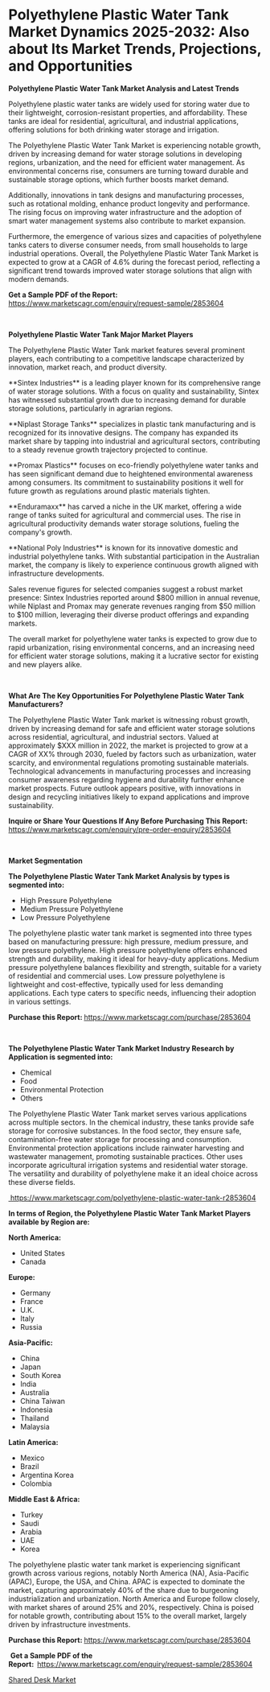 <p><h1>Polyethylene Plastic Water Tank Market Dynamics 2025-2032: Also about Its Market Trends, Projections, and Opportunities</h1></p><p><strong>Polyethylene Plastic Water Tank Market Analysis and Latest Trends</strong></p>
<p><p>Polyethylene plastic water tanks are widely used for storing water due to their lightweight, corrosion-resistant properties, and affordability. These tanks are ideal for residential, agricultural, and industrial applications, offering solutions for both drinking water storage and irrigation.</p><p>The Polyethylene Plastic Water Tank Market is experiencing notable growth, driven by increasing demand for water storage solutions in developing regions, urbanization, and the need for efficient water management. As environmental concerns rise, consumers are turning toward durable and sustainable storage options, which further boosts market demand.</p><p>Additionally, innovations in tank designs and manufacturing processes, such as rotational molding, enhance product longevity and performance. The rising focus on improving water infrastructure and the adoption of smart water management systems also contribute to market expansion. </p><p>Furthermore, the emergence of various sizes and capacities of polyethylene tanks caters to diverse consumer needs, from small households to large industrial operations. Overall, the Polyethylene Plastic Water Tank Market is expected to grow at a CAGR of 4.6% during the forecast period, reflecting a significant trend towards improved water storage solutions that align with modern demands.</p></p>
<p><strong>Get a Sample PDF of the Report:&nbsp;</strong> <a href="https://www.marketscagr.com/enquiry/request-sample/2853604?utm_campaign=2782&utm_medium=2&utm_source=Github&utm_content=ia&utm_term=12032025&utm_id=polyethylene-plastic-water-tank">https://www.marketscagr.com/enquiry/request-sample/2853604</a></p>
<p>&nbsp;</p>
<p><strong>Polyethylene Plastic Water Tank Major Market Players</strong></p>
<p><p>The Polyethylene Plastic Water Tank market features several prominent players, each contributing to a competitive landscape characterized by innovation, market reach, and product diversity.</p><p>**Sintex Industries** is a leading player known for its comprehensive range of water storage solutions. With a focus on quality and sustainability, Sintex has witnessed substantial growth due to increasing demand for durable storage solutions, particularly in agrarian regions. </p><p>**Niplast Storage Tanks** specializes in plastic tank manufacturing and is recognized for its innovative designs. The company has expanded its market share by tapping into industrial and agricultural sectors, contributing to a steady revenue growth trajectory projected to continue.</p><p>**Promax Plastics** focuses on eco-friendly polyethylene water tanks and has seen significant demand due to heightened environmental awareness among consumers. Its commitment to sustainability positions it well for future growth as regulations around plastic materials tighten.</p><p>**Enduramaxx** has carved a niche in the UK market, offering a wide range of tanks suited for agricultural and commercial uses. The rise in agricultural productivity demands water storage solutions, fueling the company's growth.</p><p>**National Poly Industries** is known for its innovative domestic and industrial polyethylene tanks. With substantial participation in the Australian market, the company is likely to experience continuous growth aligned with infrastructure developments.</p><p>Sales revenue figures for selected companies suggest a robust market presence: Sintex Industries reported around $800 million in annual revenue, while Niplast and Promax may generate revenues ranging from $50 million to $100 million, leveraging their diverse product offerings and expanding markets.</p><p>The overall market for polyethylene water tanks is expected to grow due to rapid urbanization, rising environmental concerns, and an increasing need for efficient water storage solutions, making it a lucrative sector for existing and new players alike.</p></p>
<p>&nbsp;</p>
<p><strong>What Are The Key Opportunities For Polyethylene Plastic Water Tank Manufacturers?</strong></p>
<p><p>The Polyethylene Plastic Water Tank market is witnessing robust growth, driven by increasing demand for safe and efficient water storage solutions across residential, agricultural, and industrial sectors. Valued at approximately $XXX million in 2022, the market is projected to grow at a CAGR of XX% through 2030, fueled by factors such as urbanization, water scarcity, and environmental regulations promoting sustainable materials. Technological advancements in manufacturing processes and increasing consumer awareness regarding hygiene and durability further enhance market prospects. Future outlook appears positive, with innovations in design and recycling initiatives likely to expand applications and improve sustainability.</p></p>
<p><strong>Inquire or Share Your Questions If Any Before Purchasing This Report:</strong> <a href="https://www.marketscagr.com/enquiry/pre-order-enquiry/2853604?utm_campaign=2782&utm_medium=2&utm_source=Github&utm_content=ia&utm_term=12032025&utm_id=polyethylene-plastic-water-tank">https://www.marketscagr.com/enquiry/pre-order-enquiry/2853604</a></p>
<p>&nbsp;</p>
<p><strong>Market Segmentation</strong></p>
<p><strong>The Polyethylene Plastic Water Tank Market Analysis by types is segmented into:</strong></p>
<p><ul><li>High Pressure Polyethylene</li><li>Medium Pressure Polyethylene</li><li>Low Pressure Polyethylene</li></ul></p>
<p><p>The polyethylene plastic water tank market is segmented into three types based on manufacturing pressure: high pressure, medium pressure, and low pressure polyethylene. High pressure polyethylene offers enhanced strength and durability, making it ideal for heavy-duty applications. Medium pressure polyethylene balances flexibility and strength, suitable for a variety of residential and commercial uses. Low pressure polyethylene is lightweight and cost-effective, typically used for less demanding applications. Each type caters to specific needs, influencing their adoption in various settings.</p></p>
<p><strong>Purchase this Report:&nbsp;</strong><a href="https://www.marketscagr.com/purchase/2853604?utm_campaign=2782&utm_medium=2&utm_source=Github&utm_content=ia&utm_term=12032025&utm_id=polyethylene-plastic-water-tank">https://www.marketscagr.com/purchase/2853604</a></p>
<p>&nbsp;</p>
<p><strong>The Polyethylene Plastic Water Tank Market Industry Research by Application is segmented into:</strong></p>
<p><ul><li>Chemical</li><li>Food</li><li>Environmental Protection</li><li>Others</li></ul></p>
<p><p>The Polyethylene Plastic Water Tank market serves various applications across multiple sectors. In the chemical industry, these tanks provide safe storage for corrosive substances. In the food sector, they ensure safe, contamination-free water storage for processing and consumption. Environmental protection applications include rainwater harvesting and wastewater management, promoting sustainable practices. Other uses incorporate agricultural irrigation systems and residential water storage. The versatility and durability of polyethylene make it an ideal choice across these diverse fields.</p></p>
<p><a href="https://www.marketscagr.com/polyethylene-plastic-water-tank-r2853604?utm_campaign=2782&utm_medium=2&utm_source=Github&utm_content=ia&utm_term=12032025&utm_id=polyethylene-plastic-water-tank">&nbsp;https://www.marketscagr.com/polyethylene-plastic-water-tank-r2853604</a></p>
<p><strong>In terms of Region, the Polyethylene Plastic Water Tank Market Players available by Region are:</strong></p>
<p>
    <p> <strong> North America: </strong>
        <ul>
            <li>United States</li>
            <li>Canada</li>
        </ul>
        </p> 
    <p> <strong> Europe: </strong>
        <ul>
            <li>Germany</li>
            <li>France</li>
            <li>U.K.</li>
            <li>Italy</li>
            <li>Russia</li>
        </ul>
        </p> 
    <p> <strong> Asia-Pacific: </strong>
        <ul>
            <li>China</li>
            <li>Japan</li>
            <li>South Korea</li>
            <li>India</li>
            <li>Australia</li>
            <li>China Taiwan</li>
            <li>Indonesia</li>
            <li>Thailand</li>
            <li>Malaysia</li>
        </ul>
        </p> 
    <p> <strong> Latin America: </strong>
        <ul>
            <li>Mexico</li>
            <li>Brazil</li>
            <li>Argentina Korea</li>
            <li>Colombia</li>
        </ul>
        </p> 
    <p> <strong> Middle East & Africa: </strong>
        <ul>
            <li>Turkey</li>
            <li>Saudi</li>
            <li>Arabia</li>
            <li>UAE</li>
            <li>Korea</li>
        </ul>
    </p>
    </p>
<p><p>The polyethylene plastic water tank market is experiencing significant growth across various regions, notably North America (NA), Asia-Pacific (APAC), Europe, the USA, and China. APAC is expected to dominate the market, capturing approximately 40% of the share due to burgeoning industrialization and urbanization. North America and Europe follow closely, with market shares of around 25% and 20%, respectively. China is poised for notable growth, contributing about 15% to the overall market, largely driven by infrastructure investments.</p></p>
<p><strong>Purchase this Report: </strong><a href="https://www.marketscagr.com/purchase/2853604?utm_campaign=2782&utm_medium=2&utm_source=Github&utm_content=ia&utm_term=12032025&utm_id=polyethylene-plastic-water-tank">https://www.marketscagr.com/purchase/2853604</a></p>
<p>&nbsp;<strong>Get a Sample PDF of the Report:&nbsp;&nbsp;</strong><a href="https://www.marketscagr.com/enquiry/request-sample/2853604?utm_campaign=2782&utm_medium=2&utm_source=Github&utm_content=ia&utm_term=12032025&utm_id=polyethylene-plastic-water-tank">https://www.marketscagr.com/enquiry/request-sample/2853604</a></p>
<p><strong></strong></p>
<p><p><a href="https://github.com/lindaopodray/Market-Research-Report-List-1/blob/main/shared-desk-market.md?utm_campaign=2782&utm_medium=2&utm_source=Github&utm_content=ia&utm_term=12032025&utm_id=polyethylene-plastic-water-tank">Shared Desk Market</a></p></p>